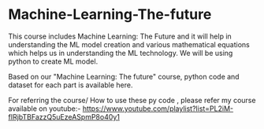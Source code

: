 # Machine-Learning-The-future

This course includes Machine Learning: The Future and it will help in understanding the ML model creation and various mathematical equations which helps us in understanding the ML technology.
We will be using python to create ML model.

Based on our "Machine Learning: The future" course, python code and dataset for each part is available here.

For referring the course/ How to use these py code , please refer my course available on youtube:-
https://www.youtube.com/playlist?list=PL2iM-fIRjbTBFazzQ5uEzeASpmP8o40y1
